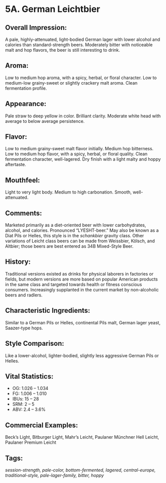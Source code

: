 # 5A. German Leichtbier

## Overall Impression: 

A pale, highly-attenuated, light-bodied German lager with lower alcohol and calories than standard-strength beers. Moderately bitter with noticeable malt and hop flavors, the beer is still interesting to drink.

## Aroma: 

Low to medium hop aroma, with a spicy, herbal, or floral character. Low to medium-low grainy-sweet or slightly crackery malt aroma. Clean fermentation profile. 

## Appearance: 

Pale straw to deep yellow in color. Brilliant clarity. Moderate white head with average to below average persistence.

## Flavor: 

Low to medium grainy-sweet malt flavor initially. Medium hop bitterness. Low to medium hop flavor, with a spicy, herbal, or floral quality. Clean fermentation character, well-lagered. Dry finish with a light malty and hoppy aftertaste.

## Mouthfeel: 

Light to very light body. Medium to high carbonation. Smooth, well-attenuated.

## Comments: 

Marketed primarily as a diet-oriented beer with lower carbohydrates, alcohol, and calories. Pronounced “LYESHT-beer.” May also be known as a Diat Pils or Helles, this style is in the _schankbier_ gravity class. Other variations of Leicht class beers can be made from Weissbier, Kölsch, and Altbier; those beers are best entered as 34B Mixed-Style Beer.

## History: 

Traditional versions existed as drinks for physical laborers in factories or fields, but modern versions are more based on popular American products in the same class and targeted towards health or fitness conscious consumers. Increasingly supplanted in the current market by non-alcoholic beers and radlers.

## Characteristic Ingredients: 

Similar to a German Pils or Helles, continental Pils malt, German lager yeast, Saazer-type hops.

## Style Comparison: 

Like a lower-alcohol, lighter-bodied, slightly less aggressive German Pils or Helles.

## Vital Statistics:	

- OG:	1.026 – 1.034
- FG:	1.006 – 1.010
- IBUs:	15 – 28	
- SRM:	2 – 5	
- ABV:	2.4 – 3.6%

## Commercial Examples: 

Beck’s Light, Bitburger Light, Mahr’s Leicht, Paulaner Münchner Hell Leicht, Paulaner Premium Leicht

## Tags: 

_session-strength, pale-color, bottom-fermented, lagered, central-europe, traditional-style, pale-lager-family, bitter, hoppy_
